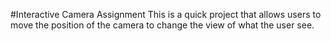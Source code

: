#Interactive Camera Assignment
This is a quick project that allows users to move the position of the camera to change the view of what the user see.
